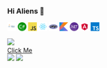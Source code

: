 ### Hi Aliens 👋

<code><img height="20" src="https://raw.githubusercontent.com/github/explore/80688e429a7d4ef2fca1e82350fe8e3517d3494d/topics/java/java.png"></code>
<code><img height="20" src="https://raw.githubusercontent.com/github/explore/80688e429a7d4ef2fca1e82350fe8e3517d3494d/topics/csharp/csharp.png"></code>
<code><img height="20" src="https://raw.githubusercontent.com/github/explore/80688e429a7d4ef2fca1e82350fe8e3517d3494d/topics/javascript/javascript.png"></code>
<code><img height="20" src="https://raw.githubusercontent.com/github/explore/80688e429a7d4ef2fca1e82350fe8e3517d3494d/topics/react/react.png"></code>
<code><img height="20" src="https://raw.githubusercontent.com/github/explore/80688e429a7d4ef2fca1e82350fe8e3517d3494d/topics/php/php.png"></code>
<code><img height="20" src="https://raw.githubusercontent.com/github/explore/80688e429a7d4ef2fca1e82350fe8e3517d3494d/topics/kotlin/kotlin.png"></code>
<code><img height="20" src="https://raw.githubusercontent.com/github/explore/80688e429a7d4ef2fca1e82350fe8e3517d3494d/topics/dotnet/dotnet.png"></code>
<code><img height="20" src="https://raw.githubusercontent.com/github/explore/80688e429a7d4ef2fca1e82350fe8e3517d3494d/topics/angular/angular.png"></code>
<code><img height="20" src="https://raw.githubusercontent.com/github/explore/80688e429a7d4ef2fca1e82350fe8e3517d3494d/topics/typescript/typescript.png"></code>

<div class="half">
  <a href="https://github.com/victorsingha"><img src="https://icons8.com/l/animations/images/Sleeping_cat.gif"></img></a>
</div>
   <a href="https://victorsingha.github.io/portfolio/">Click Me</a>


<div class="half">
  <a href="https://github.com/victorsingha"><img src="https://github-readme-stats.vercel.app/api?username=victorsingha&&show_icons=true&title_color=#0366dd&icon_color=111827&text_color=daf7dc&bg_color=fafafa&hide_border=false" height="230"></img></a>
  <a href="https://github.com/victorsingha"><img src="https://github-readme-stats.vercel.app/api/top-langs/?username=victorsingha&hide=Objective-C,shell,swift&title_color=#0366dd&icon_color=34D399&text_color=F9FAFB&bg_color=111827&hide_border=true" height="230"></img></a>
</div>
<!--
<a href="https://github.com/victorsingha"><img src="https://activity-graph.herokuapp.com/graph?username=victorsingha&&title_color=ff6d00&icon_color=ff6d00&text_color=000000&bg_color=fafafa&hide_border=true"></img></a>

**victorsingha/victorsingha** is a ✨ _special_ ✨ repository because its `README.md` (this file) appears on your GitHub profile.
![victorsingha](https://github-readme-stats.vercel.app/api?username=victorsingha&&show_icons=true&title_color=ffffff&icon_color=bb2acf&text_color=daf7dc&bg_color=151515)

Here are some ideas to get you started:

- 🔭 I’m currently working on ...
- 🌱 I’m currently learning ...
- 👯 I’m looking to collaborate on ...
- 🤔 I’m looking for help with ...
- 💬 Ask me about ...
- 📫 How to reach me: ...
- 😄 Pronouns: ...
- ⚡ Fun fact: ...
-->
